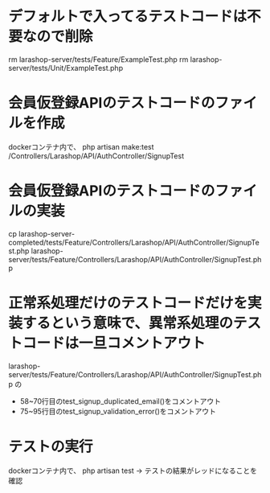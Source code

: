 # デフォルトで入ってるテストコードは不要なので削除
rm larashop-server/tests/Feature/ExampleTest.php
rm larashop-server/tests/Unit/ExampleTest.php

# 会員仮登録APIのテストコードのファイルを作成
dockerコンテナ内で、
php artisan make:test /Controllers/Larashop/API/AuthController/SignupTest

# 会員仮登録APIのテストコードのファイルの実装
cp larashop-server-completed/tests/Feature/Controllers/Larashop/API/AuthController/SignupTest.php larashop-server/tests/Feature/Controllers/Larashop/API/AuthController/SignupTest.php

# 正常系処理だけのテストコードだけを実装するという意味で、異常系処理のテストコードは一旦コメントアウト
larashop-server/tests/Feature/Controllers/Larashop/API/AuthController/SignupTest.php の
 - 58~70行目のtest_signup_duplicated_email()をコメントアウト
 - 75~95行目のtest_signup_validation_error()をコメントアウト

# テストの実行
dockerコンテナ内で、
php artisan test
-> テストの結果がレッドになることを確認